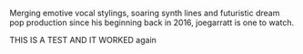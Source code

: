 Merging emotive vocal stylings, soaring synth lines and futuristic dream pop production since his beginning back in 2016, joegarratt is one to watch.

THIS IS A TEST AND IT WORKED again